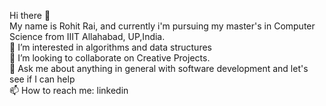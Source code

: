 Hi there 👋\
My name is Rohit Rai, and currently i'm pursuing my master's in Computer Science from  IIIT Allahabad, UP,India. \
🌱 I’m interested in algorithms and data structures\
👯 I’m looking to collaborate on Creative Projects.\
💬 Ask me about anything in general with software development and let's see if I can help\
📫 How to reach me: linkedin
